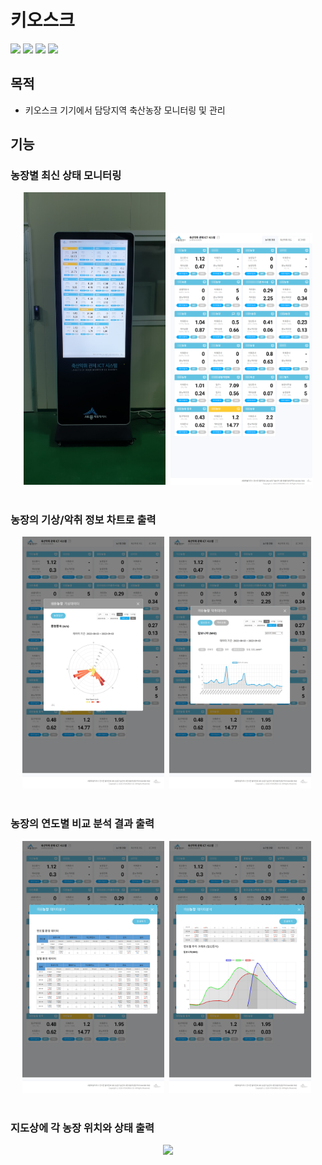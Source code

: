 # 키오스크
<div>
<img src="https://img.shields.io/badge/HTML-E34F26?style=flat-square&logo=HTML5&logoColor=white"/>
<img src="https://img.shields.io/badge/Javascript-F7DF1E?style=flat-square&logo=javascript&logoColor=black"/>
<img src="https://img.shields.io/badge/PHP-777BB4?style=flat-square&logo=PHP&logoColor=white"/>
<img src="https://img.shields.io/badge/MySQL-4479A1?style=flat-square&logo=MySQL&logoColor=white"/>
</div>

## 목적
- 키오스크 기기에서 담당지역 축산농장 모니터링 및 관리 

## 기능
### 농장별 최신 상태 모니터링
<div align="center" >
<img src="https://github.com/cjk09083/ATD/blob/main/현장사진/키오스크-1.jpg" width="45%"/>&nbsp;
<img src="https://github.com/cjk09083/ATD/blob/main/키오스크/1.%20농가별현황%20-%20메인.png" width="45%"/>
</div></br>

### 농장의 기상/악취 정보 차트로 출력
<div align="center" >
<img src="https://github.com/cjk09083/ATD/blob/main/키오스크/3.%20농가별현황%20-%20기상%20차트.png" width="45%"/>&nbsp;
<img src="https://github.com/cjk09083/ATD/blob/main/키오스크/3.%20농가별현황%20-%20악취%20차트.png" width="45%"/>&nbsp;
</div></br>

### 농장의 연도별 비교 분석 결과 출력
<div align="center" >
<img src="https://github.com/cjk09083/ATD/blob/main/키오스크/4.%20농가별현황%20-%20데이터%20분석.png" width="45%"/>&nbsp;
<img src="https://github.com/cjk09083/ATD/blob/main/키오스크/4.%20농가별현황%20-%20데이터%20분석2.png" width="45%"/>&nbsp;
</div></br>

### 지도상에 각 농장 위치와 상태 출력
<div align="center" >
<img src="https://github.com/cjk09083/ATD/blob/main/키오스크/5.%20축산%20지도.png" width="60%"/>
</div></br>

